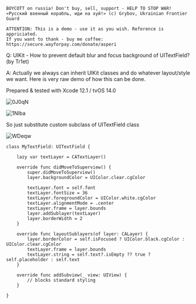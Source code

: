 ```
BOYCOTT on russia! Don't buy, sell, support - HELP TO STOP WAR!
«Русский военный корабль, иди на хуй!» (c) Grybov, Ukrainian Frontier Guard

ATTENTION: This is a demo - use it as you wish. Reference is appriciated.
If you want to thank - buy me coffee: https://secure.wayforpay.com/donate/asperi
```

Q: UIKit - How to prevent default blur and focus background of UITextField? (by Tr1et)

A: Actually we always can inherit UIKit classes and do whatever layout/style we want. Here is very raw demo of how this can be done.

Prepared & tested with Xcode 12.1 / tvOS 14.0

![0J0qN](https://user-images.githubusercontent.com/62171579/174435862-c4d48cd5-58e4-4c18-b6ce-d326a7fffdf6.png)

![1NIba](https://user-images.githubusercontent.com/62171579/174435868-db05dc81-4316-4ab6-8049-dfbd000e5630.png)


So just substitute custom subclass of UITextField class

![WDeqw](https://user-images.githubusercontent.com/62171579/174435872-b7bf0ca3-c50a-44de-9122-f6c7ce6211cd.png)


```
class MyTextField: UITextField {

	lazy var textLayer = CATextLayer()
	
	override func didMoveToSuperview() {
		super.didMoveToSuperview()
		layer.backgroundColor = UIColor.clear.cgColor

		textLayer.font = self.font
		textLayer.fontSize = 36
		textLayer.foregroundColor = UIColor.white.cgColor
		textLayer.alignmentMode = .center
		textLayer.frame = layer.bounds
		layer.addSublayer(textLayer)
		layer.borderWidth = 2
	}

	override func layoutSublayers(of layer: CALayer) {
		layer.borderColor = self.isFocused ? UIColor.black.cgColor : UIColor.clear.cgColor
		textLayer.frame = layer.bounds
		textLayer.string = self.text?.isEmpty ?? true ? self.placeholder : self.text
	}

	override func addSubview(_ view: UIView) {
		// blocks standard styling
	}

}
```
